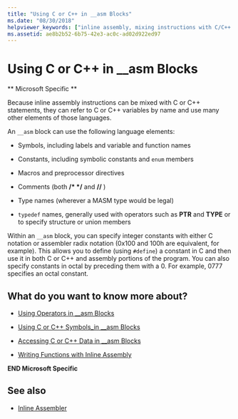 ```yaml
---
title: "Using C or C++ in __asm Blocks"
ms.date: "08/30/2018"
helpviewer_keywords: ["inline assembly, mixing instructions with C/C++ statements", "symbols, in __asm blocks", "macros, __asm blocks", "preprocessor directives, used in __asm blocks", "type names, used in __asm blocks", "preprocessor directives", "preprocessor, directives", "constants, in __asm blocks", "comments, in __asm blocks", "typedef names, used in __asm blocks", "__asm keyword [C++], C/C++ elements in"]
ms.assetid: ae8b2b52-6b75-42e3-ac0c-ad02d922ed97
---
```

# Using C or C++ in __asm Blocks

** Microsoft Specific **

Because inline assembly instructions can be mixed with C or C++ statements, they can refer to C or C++ variables by name and use many other elements of those languages.

An `__asm` block can use the following language elements:

- Symbols, including labels and variable and function names

- Constants, including symbolic constants and `enum` members

- Macros and preprocessor directives

- Comments (both __/\* \*/__ and __//__ )

- Type names (wherever a MASM type would be legal)

- `typedef` names, generally used with operators such as **PTR** and **TYPE** or to specify structure or union members

Within an `__asm` block, you can specify integer constants with either C notation or assembler radix notation (0x100 and 100h are equivalent, for example). This allows you to define (using `#define`) a constant in C and then use it in both C or C++ and assembly portions of the program. You can also specify constants in octal by preceding them with a 0. For example, 0777 specifies an octal constant.

## What do you want to know more about?

- [Using Operators in __asm Blocks](../../assembler/inline/using-operators-in-asm-blocks.md)

- [Using C or C++ Symbols_in __asm Blocks](../../assembler/inline/using-c-or-cpp-symbols-in-asm-blocks.md)

- [Accessing C or C++ Data in __asm Blocks](../../assembler/inline/accessing-c-or-cpp-data-in-asm-blocks.md)

- [Writing Functions with Inline Assembly](../../assembler/inline/writing-functions-with-inline-assembly.md)

**END Microsoft Specific**

## See also

- [Inline Assembler](../../assembler/inline/inline-assembler.md)
